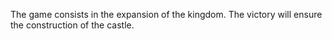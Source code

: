
The game consists in the expansion of the kingdom. The victory will ensure the construction of the castle.
